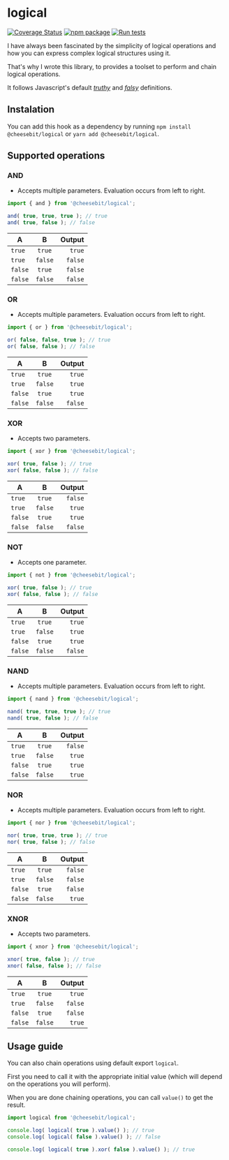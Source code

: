 # logical

[![Coverage Status](https://img.shields.io/coveralls/github/cheesebit/logical?style=flat-square)](https://coveralls.io/github/cheesebit/logical)
[![npm package](https://img.shields.io/npm/v/@cheesebit/logical?style=flat-square)](https://www.npmjs.com/package/@cheesebit/logical)
[![Run tests](https://github.com/welingtonms/logical/actions/workflows/test.yml/badge.svg?branch=main)](https://github.com/welingtonms/logical/actions/workflows/test.yml)

I have always been fascinated by the simplicity of logical operations and how you can express complex logical structures using it.

That's why I wrote this library, to provides a toolset to perform and chain logical operations.

It follows Javascript's default [_truthy_](https://developer.mozilla.org/en-US/docs/Glossary/Truthy) and [_falsy_](https://developer.mozilla.org/en-US/docs/Glossary/Falsy) definitions.

## Instalation

You can add this hook as a dependency by running `npm install @cheesebit/logical` or `yarn add @cheesebit/logical`.

## Supported operations

### AND

-   Accepts multiple parameters. Evaluation occurs from left to right.

```js
import { and } from '@cheesebit/logical';

and( true, true, true ); // true
and( true, false ); // false
```

| A       |    B    |  Output |
| ------- | :-----: | ------: |
| `true`  | `true`  |  `true` |
| `true`  | `false` | `false` |
| `false` | `true`  | `false` |
| `false` | `false` | `false` |

### OR

-   Accepts multiple parameters. Evaluation occurs from left to right.

```js
import { or } from '@cheesebit/logical';

or( false, false, true ); // true
or( false, false ); // false
```

| A       |    B    |  Output |
| ------- | :-----: | ------: |
| `true`  | `true`  |  `true` |
| `true`  | `false` |  `true` |
| `false` | `true`  |  `true` |
| `false` | `false` | `false` |

### XOR

-   Accepts two parameters.

```js
import { xor } from '@cheesebit/logical';

xor( true, false ); // true
xor( false, false ); // false
```

| A       |    B    |  Output |
| ------- | :-----: | ------: |
| `true`  | `true`  | `false` |
| `true`  | `false` |  `true` |
| `false` | `true`  |  `true` |
| `false` | `false` | `false` |

### NOT

-   Accepts one parameter.

```js
import { not } from '@cheesebit/logical';

xor( true, false ); // true
xor( false, false ); // false
```

| A       |    B    |  Output |
| ------- | :-----: | ------: |
| `true`  | `true`  |  `true` |
| `true`  | `false` |  `true` |
| `false` | `true`  |  `true` |
| `false` | `false` | `false` |

### NAND

-   Accepts multiple parameters. Evaluation occurs from left to right.

```js
import { nand } from '@cheesebit/logical';

nand( true, true, true ); // true
nand( true, false ); // false
```

| A       |    B    |  Output |
| ------- | :-----: | ------: |
| `true`  | `true`  | `false` |
| `true`  | `false` |  `true` |
| `false` | `true`  |  `true` |
| `false` | `false` |  `true` |

### NOR

-   Accepts multiple parameters. Evaluation occurs from left to right.

```js
import { nor } from '@cheesebit/logical';

nor( true, true, true ); // true
nor( true, false ); // false
```

| A       |    B    |  Output |
| ------- | :-----: | ------: |
| `true`  | `true`  | `false` |
| `true`  | `false` | `false` |
| `false` | `true`  | `false` |
| `false` | `false` |  `true` |

### XNOR

-   Accepts two parameters.

```js
import { xnor } from '@cheesebit/logical';

xnor( true, false ); // true
xnor( false, false ); // false
```

| A       |    B    |  Output |
| ------- | :-----: | ------: |
| `true`  | `true`  |  `true` |
| `true`  | `false` | `false` |
| `false` | `true`  | `false` |
| `false` | `false` |  `true` |

## Usage guide

You can also chain operations using default export `logical`.

First you need to call it with the appropriate initial value (which will depend on the operations you will perform).

When you are done chaining operations, you can call `value()` to get the result.

```js
import logical from '@cheesebit/logical';

console.log( logical( true ).value() ); // true
console.log( logical( false ).value() ); // false

console.log( logical( true ).xor( false ).value() ); // true
```
